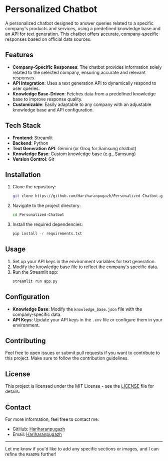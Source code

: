 # Personalized Chatbot

A personalized chatbot designed to answer queries related to a specific company's products and services, using a predefined knowledge base and an API for text generation. This chatbot offers accurate, company-specific responses based on official data sources.

## Features

- **Company-Specific Responses**: The chatbot provides information solely related to the selected company, ensuring accurate and relevant responses.
- **API Integration**: Uses a text generation API to dynamically respond to user queries.
- **Knowledge Base-Driven**: Fetches data from a predefined knowledge base to improve response quality.
- **Customizable**: Easily adaptable to any company with an adjustable knowledge base and API configuration.

## Tech Stack

- **Frontend**: Streamlit
- **Backend**: Python
- **Text Generation API**: Gemini (or Groq for Samsung chatbot)
- **Knowledge Base**: Custom knowledge base (e.g., Samsung)
- **Version Control**: Git

## Installation

1. Clone the repository:
   ```bash
   git clone https://github.com/Hariharanpugazh/Personalized-Chatbot.git
   ```
2. Navigate to the project directory:
   ```bash
   cd Personalized-Chatbot
   ```
3. Install the required dependencies:
   ```bash
   pip install -r requirements.txt
   ```

## Usage

1. Set up your API keys in the environment variables for text generation.
2. Modify the knowledge base file to reflect the company's specific data.
3. Run the Streamlit app:
   ```bash
   streamlit run app.py
   ```

## Configuration

- **Knowledge Base**: Modify the `knowledge_base.json` file with the company-specific data.
- **API Keys**: Update your API keys in the `.env` file or configure them in your environment.

## Contributing

Feel free to open issues or submit pull requests if you want to contribute to this project. Make sure to follow the contribution guidelines.

## License

This project is licensed under the MIT License - see the [LICENSE](LICENSE) file for details.

## Contact

For more information, feel free to contact me:

- GitHub: [Hariharanpugazh](https://github.com/Hariharanpugazh)
- Email: [Hariharanpugazh](hariharanpugazh@gmail.com)

---

Let me know if you'd like to add any specific sections or images, and I can refine the `README` further!
